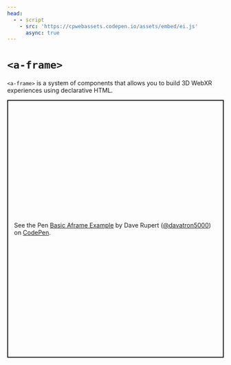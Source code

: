 ```yaml
---
head: 
  - - script
    - src: 'https://cpwebassets.codepen.io/assets/embed/ei.js'
      async: true
---
```


# `<a-frame>`

 `<a-frame>` is a system of components that allows you to build 3D WebXR experiences using declarative HTML.

<p class="codepen" data-height="600" data-default-tab="result" data-slug-hash="eYBaYXa" data-user="davatron5000" style="height: 600px; box-sizing: border-box; display: flex; align-items: center; justify-content: center; border: 2px solid; margin: 1em 0; padding: 1em;">
  <span>See the Pen <a href="https://codepen.io/davatron5000/pen/eYBaYXa">
  Basic Aframe Example</a> by Dave Rupert (<a href="https://codepen.io/davatron5000">@davatron5000</a>)
  on <a href="https://codepen.io">CodePen</a>.</span>
</p>
